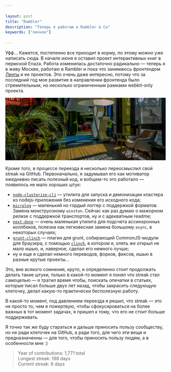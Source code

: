 ```yaml
---

layout: post
title: "Rambler"
description: "Теперь я работаю в Rambler & Co"
keywords: ["личное"]

---
```


Уфф… Кажется, постепенно все приходит в норму, по этому можно уже написать сюда.
В начале июня я оставил проект интерактивных книг в пермской Enaza. Работа
изменилась достаточно радикально — теперь я в живу Москве, работаю в Rambler и
пока что занимаюсь фронтендом [Ленты][7] и ее проектов. Это очень даже
интересно, потому что за последний год мое развитие в направлении фронтенда было
стремительным, но несколько ограниченным рамками webkit-only проекта.

![Rambler][6]

Кроме того, в процессе переезда я несколько переосмыслил свой streak на GitHub.
Первоначально, я задумывал его как мотиватор ежедневно писать полезный код, 
и вобщем-то это работало — появилось не мало хороших штук:

- [`node-clusterize-cli`][1] — утилита для запуска и демонизации кластера
  из nodejs-приложения без изменения его исходного кода;
- [`microlog`][2] — маленький но гордый логгер с поддержкой форматов. Замена
  монструозному `winston`. Сейчас как раз думаю о мажорном релизе с поддержкой
  транспортов, ну и с адекватным readme;
- [`next-done`][3] — очень маленькая утилита для подсчета ассинхронных коллбеков,
  полезна как легковесная замена большому `async`, в некоторых случаях;
- [`grunt-clinch`][4] — плагин для grunt, собирающий CommonJS-модули для браузера,
  с помощью [`clinch`][5], в котором я, опять же открыл не мало ишью, и, наверное,
  сделал его немного лучше;
- ну и еще я сделал немного переводов, форков, фиксов, ишью в разные крутые проекты…

Это, вне всякого сомнения, круто, и определенно стоит продолжать делать такие
штуки, только в какой-то момент я понял что streak стал самоцелью — я тратил
время чтобы, поискать опечатки в статьях, которые писал больше двух лет назад,
чтобы закрасить следующую клеточку, делал какую-то практически бесполезную
  работу.

В какой-то момент, под давлением переезда я решил, что streak — это
не просто то, чем я пожертвую, чтобы сфокусироваться на более важных в тот момент
задачах, я пришел к тому, что его не стоит больше поддерживать.

Я точно так же буду стараться и дальше приносить пользу сообществу, но не ради
клеточек на GitHub, а ради того, для чего эти вещи и предназначенны — для того,
чтобы приносить пользу людям, а в особенности мне :)

> Year of contributions: 1,771 total  
> Longest streak: 198 days  
> Current streak: 6 days  


[1]: https://github.com/shuvalov-anton/node-clusterize-cli
[2]: https://github.com/shuvalov-anton/microlog
[3]: https://github.com/shuvalov-anton/next-done
[4]: https://github.com/shuvalov-anton/grunt-clinch
[5]: https://github.com/Meettya/clinch
[6]: /assets/articles-assets/rambler.jpg
[7]: http://lenta.ru